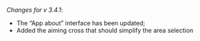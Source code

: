 _Changes for v 3.4.1_:
- The “App about” interface has been updated;
- Added the aiming cross that should simplify the area selection
